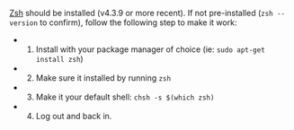 [Zsh](http://www.zsh.org) should be installed (v4.3.9 or more recent). If not pre-installed (`zsh --version` to confirm), follow the following step to make it work:
+  1. Install with your package manager of choice (ie: `sudo apt-get install zsh`)
+  2. Make sure it installed by running `zsh`
+  3. Make it your default shell: `chsh -s $(which zsh)`
+  4. Log out and back in.